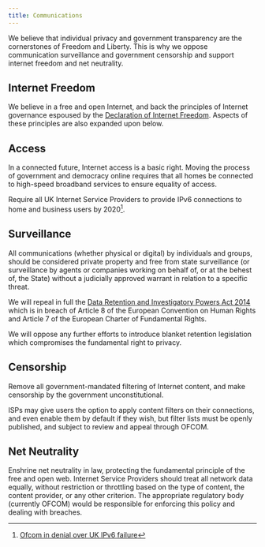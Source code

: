 ```yaml
---
title: Communications
---
```


We believe that individual privacy and government transparency are the cornerstones of Freedom and Liberty. This is why we oppose communication surveillance and government censorship and support internet freedom and net neutrality.

## Internet Freedom

We believe in a free and open Internet, and back the principles of Internet governance espoused by the [Declaration of Internet Freedom](http://www.internetdeclaration.org/freedom). Aspects of these principles are also expanded upon below.

## Access

In a connected future, Internet access is a basic right. Moving the process of government and democracy online requires that all homes be connected to high-speed broadband services to ensure equality of access.

Require all UK Internet Service Providers to provide IPv6 connections to home and business users by 2020[^ipv6].

[^ipv6]: [Ofcom in denial over UK IPv6 failure](http://www.emilytaylor.eu/ofcom-in-denial-ipv6/)

## Surveillance

All communications (whether physical or digital) by individuals and groups, should be considered private property and free from state surveillance (or surveillance by agents or companies working on behalf of, or at the behest of, the State) without a judicially approved warrant in relation to a specific threat.

We will repeal in full the [Data Retention and Investigatory Powers Act 2014](http://www.legislation.gov.uk/ukpga/2014/27/crossheading/retention-of-relevant-communications-data/enacted) which is in breach of Article 8 of the European Convention on Human Rights and Article 7 of the European Charter of Fundamental Rights.

We will oppose any further efforts to introduce blanket retention legislation which compromises the fundamental right to privacy.

## Censorship

Remove all government-mandated filtering of Internet content, and make censorship by the government unconstitutional.

ISPs may give users the option to apply content filters on their connections, and even enable them by default if they wish, but filter lists must be openly published, and subject to review and appeal through OFCOM.

## Net Neutrality

Enshrine net neutrality in law, protecting the fundamental principle of the free and open web. Internet Service Providers should treat all network data equally, without restriction or throttling based on the type of content, the content provider, or any other criterion. The appropriate regulatory body (currently OFCOM) would be responsible for enforcing this policy and dealing with breaches.